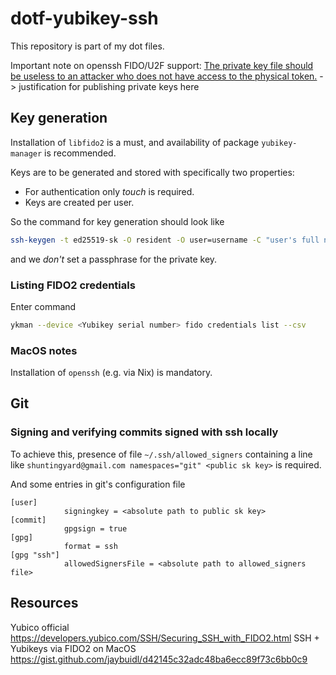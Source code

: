 # dotf-yubikey-ssh

This repository is part of my dot files.

Important note on openssh FIDO/U2F support: [The private key file should be
useless to an attacker who does not have access to the physical token.](https://www.openssh.com/txt/release-8.2)
-> justification for publishing private keys here

## Key generation

Installation of `libfido2` is a must, and availability of package `yubikey-manager`
is recommended.

Keys are to be generated and stored with specifically two properties:

- For authentication only *touch* is required.
- Keys are created per user.

So the command for key generation should look like

``` sh
ssh-keygen -t ed25519-sk -O resident -O user=username -C "user's full name (Yubikey serial number)"
```

and we *don't* set a passphrase for the private key.

### Listing FIDO2 credentials

Enter command

``` sh
ykman --device <Yubikey serial number> fido credentials list --csv
```

### MacOS notes

Installation of `openssh` (e.g. via Nix) is mandatory.

## Git

### Signing and verifying commits signed with ssh locally

To achieve this, presence of file `~/.ssh/allowed_signers` containing a line like
`shuntingyard@gmail.com namespaces="git" <public sk key>`
is required.

And some entries in git's configuration file

``` git
[user]
            signingkey = <absolute path to public sk key>
[commit]
            gpgsign = true
[gpg]
            format = ssh
[gpg "ssh"]
            allowedSignersFile = <absolute path to allowed_signers file>
```

## Resources

Yubico official <https://developers.yubico.com/SSH/Securing_SSH_with_FIDO2.html>
SSH + Yubikeys via FIDO2 on MacOS <https://gist.github.com/jaybuidl/d42145c32adc48ba6ecc89f73c6bb0c9>
